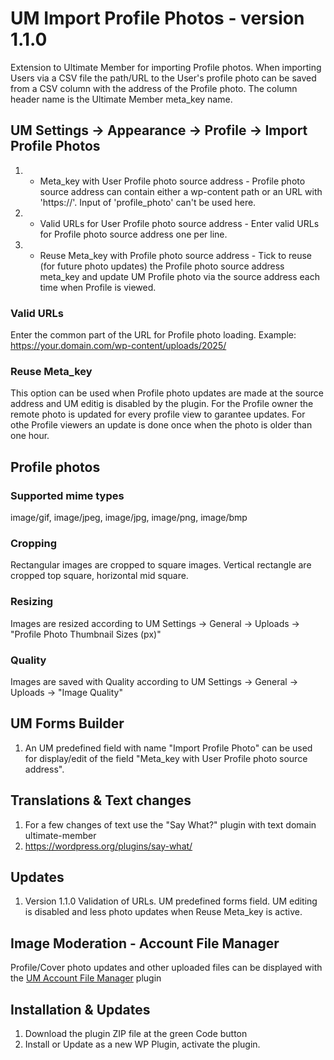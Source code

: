 # UM Import Profile Photos - version 1.1.0
Extension to Ultimate Member for importing Profile photos. When importing Users via a CSV file the path/URL to the User's profile photo can be saved from a CSV column with the address of the Profile photo. The column header name is the Ultimate Member meta_key name.

## UM Settings -> Appearance -> Profile -> Import Profile Photos
1. *  Meta_key with User Profile photo source address - Profile photo source address can contain either a wp-content path or an URL with 'https://'. Input of 'profile_photo' can't be used here.
2. *  Valid URLs for User Profile photo source address - Enter valid URLs for Profile photo source address one per line.
3. *  Reuse Meta_key with Profile photo source address - Tick to reuse (for future photo updates) the Profile photo source address meta_key and update UM Profile photo via the source address each time when Profile is viewed.
### Valid URLs
Enter the common part of the URL for Profile photo loading. Example: https://your.domain.com/wp-content/uploads/2025/
### Reuse Meta_key
This option can be used when Profile photo updates are made at the source address and UM editig is disabled by the plugin. For the Profile owner the remote photo is updated for every profile view to garantee updates. For othe Profile viewers an update is done once when the photo is older than one hour.
## Profile photos
### Supported mime types
image/gif, image/jpeg, image/jpg, image/png, image/bmp
### Cropping
Rectangular images are cropped to square images. Vertical rectangle are cropped top square, horizontal mid square.
### Resizing
Images are resized according to UM Settings -> General -> Uploads -> "Profile Photo Thumbnail Sizes (px)"
### Quality
Images are saved with Quality according to UM Settings -> General -> Uploads -> "Image Quality"

## UM Forms Builder
1. An UM predefined field with name "Import Profile Photo" can be used for display/edit of the field "Meta_key with User Profile photo source address".

## Translations & Text changes
1. For a few changes of text use the "Say What?" plugin with text domain ultimate-member
2. https://wordpress.org/plugins/say-what/

## Updates
1. Version 1.1.0 Validation of URLs. UM predefined forms field. UM editing is disabled and less photo updates when Reuse Meta_key is active.

## Image Moderation - Account File Manager
Profile/Cover photo updates and other uploaded files can be displayed with the <a href="https://github.com/MissVeronica/um-account-file-manager">UM Account File Manager</a> plugin

## Installation & Updates
1. Download the plugin ZIP file at the green Code button
2. Install or Update as a new WP Plugin, activate the plugin.
